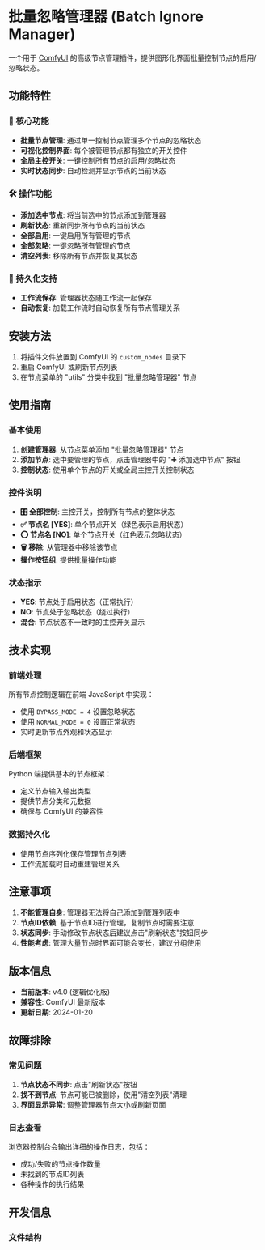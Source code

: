 # 批量忽略管理器 (Batch Ignore Manager)

一个用于 [ComfyUI](https://github.com/comfyanonymous/ComfyUI) 的高级节点管理插件，提供图形化界面批量控制节点的启用/忽略状态。

## 功能特性

### 🎯 核心功能
- **批量节点管理**: 通过单一控制节点管理多个节点的忽略状态
- **可视化控制界面**: 每个被管理节点都有独立的开关控件
- **全局主控开关**: 一键控制所有节点的启用/忽略状态
- **实时状态同步**: 自动检测并显示节点的当前状态

### 🛠️ 操作功能
- **添加选中节点**: 将当前选中的节点添加到管理器
- **刷新状态**: 重新同步所有节点的当前状态
- **全部启用**: 一键启用所有管理的节点
- **全部忽略**: 一键忽略所有管理的节点
- **清空列表**: 移除所有节点并恢复其状态

### 💾 持久化支持
- **工作流保存**: 管理器状态随工作流一起保存
- **自动恢复**: 加载工作流时自动恢复所有节点管理关系

## 安装方法

1. 将插件文件放置到 ComfyUI 的 `custom_nodes` 目录下
2. 重启 ComfyUI 或刷新节点列表
3. 在节点菜单的 "utils" 分类中找到 "批量忽略管理器" 节点

## 使用指南

### 基本使用

1. **创建管理器**: 从节点菜单添加 "批量忽略管理器" 节点
2. **添加节点**: 选中要管理的节点，点击管理器中的 "➕ 添加选中节点" 按钮
3. **控制状态**: 使用单个节点的开关或全局主控开关控制状态

### 控件说明

- **🎛️ 全部控制**: 主控开关，控制所有节点的整体状态
- **✅ 节点名 [YES]**: 单个节点开关（绿色表示启用状态）
- **⭕ 节点名 [NO]**: 单个节点开关（红色表示忽略状态）
- **🗑️ 移除**: 从管理器中移除该节点
- **操作按钮组**: 提供批量操作功能

### 状态指示

- **YES**: 节点处于启用状态（正常执行）
- **NO**: 节点处于忽略状态（绕过执行）
- **混合**: 节点状态不一致时的主控开关显示

## 技术实现

### 前端处理
所有节点控制逻辑在前端 JavaScript 中实现：
- 使用 `BYPASS_MODE = 4` 设置忽略状态
- 使用 `NORMAL_MODE = 0` 设置正常状态
- 实时更新节点外观和状态显示

### 后端框架
Python 端提供基本的节点框架：
- 定义节点输入输出类型
- 提供节点分类和元数据
- 确保与 ComfyUI 的兼容性

### 数据持久化
- 使用节点序列化保存管理节点列表
- 工作流加载时自动重建管理关系

## 注意事项

1. **不能管理自身**: 管理器无法将自己添加到管理列表中
2. **节点ID依赖**: 基于节点ID进行管理，复制节点时需要注意
3. **状态同步**: 手动修改节点状态后建议点击"刷新状态"按钮同步
4. **性能考虑**: 管理大量节点时界面可能会变长，建议分组使用

## 版本信息

- **当前版本**: v4.0 (逻辑优化版)
- **兼容性**: ComfyUI 最新版本
- **更新日期**: 2024-01-20

## 故障排除

### 常见问题

1. **节点状态不同步**: 点击"刷新状态"按钮
2. **找不到节点**: 节点可能已被删除，使用"清空列表"清理
3. **界面显示异常**: 调整管理器节点大小或刷新页面

### 日志查看
浏览器控制台会输出详细的操作日志，包括：
- 成功/失败的节点操作数量
- 未找到的节点ID列表
- 各种操作的执行结果

## 开发信息

### 文件结构
